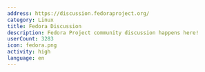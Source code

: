 ```yaml
---
address: https://discussion.fedoraproject.org/
category: Linux
title: Fedora Discussion
description: Fedora Project community discussion happens here!
userCount: 3283
icon: fedora.png
activity: high
language: en
---
```


